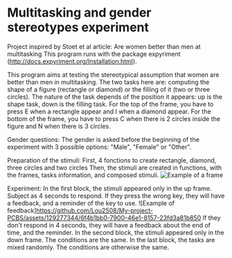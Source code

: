 # Multitasking and gender stereotypes experiment
Project inspired by Stoet et al article: Are women better than men at multitasking
This program runs with the package expyriment (http://docs.expyriment.org/Installation.html).

This program aims at testing the stereotypical assumption that women are better than men in multitasking.
The two tasks here are: computing the shape of a figure (rectangle or diamond) or the filling of it (two or three circles). 
The nature of the task depends of the position it appears: up is the shape task, down is the filling task.
For the top of the frame, you have to press E when a rectangle appear and I when a diamond appear.
For the bottom of the frame, you have to press C when there is 2 circles inside the figure and N when there is 3 circles.

Gender questions:
The gender is asked before the beginning of the experiment with 3 possible options: "Male", "Female" or "Other".

Preparation of the stimuli:
First, 4 fonctions to create rectangle, diamond, three circles and two circles
Then, the stimuli are created in functions, with the frames, tasks information, and composed stimuli.
![Example of a frame](https://github.com/Lou2508/My-project-PCBS/assets/129277344/615f8c56-0d4b-42b2-bc67-d1bdd258aae9)

Experiment:
In the first block, the stimuli appeared only in the up frame.
Subject as 4 seconds to respond.
If they press the wrong key, they will have a feedback, and a reminder of the key to use. 
![Example of feedback]https://github.com/Lou2508/My-project-PCBS/assets/129277344/6f4b1bb0-7900-46e1-8157-23fd3a81b850
If they don't respond in 4 seconds, they will have a feedback about the end of time, and the reminder. 
In the second block, the stimuli appeared only in the down frame. The conditions are the same. 
In the last block, the tasks are mixed randomly. The conditions are otherwise the same. 
